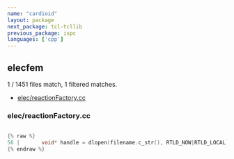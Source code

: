 ```yaml
---
name: "cardioid"
layout: package
next_package: tcl-tcllib
previous_package: ispc
languages: ['cpp']
---
```

## elecfem
1 / 1451 files match, 1 filtered matches.

 - [elec/reactionFactory.cc](#elecreactionfactorycc)

### elec/reactionFactory.cc

```cpp

{% raw %}
56 |       void* handle = dlopen(filename.c_str(), RTLD_NOW|RTLD_LOCAL);
{% endraw %}

```